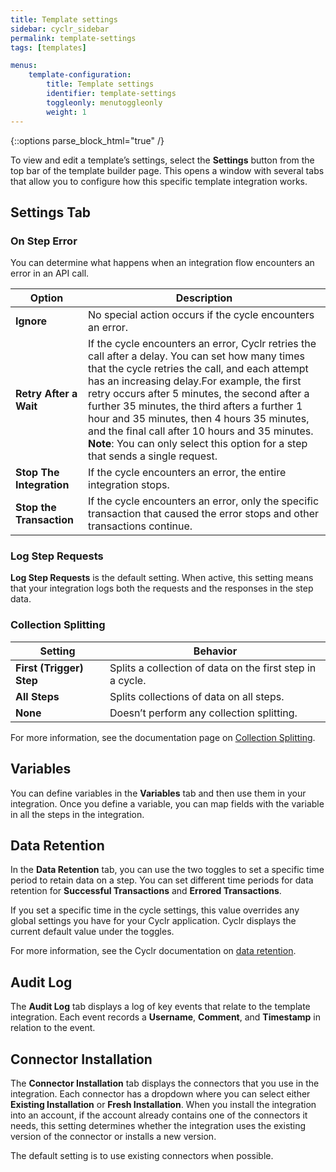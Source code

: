 ```yaml
---
title: Template settings
sidebar: cyclr_sidebar
permalink: template-settings
tags: [templates]

menus:
    template-configuration:
        title: Template settings
        identifier: template-settings
        toggleonly: menutoggleonly
        weight: 1
---
```

{::options parse_block_html="true" /}
<section class="card">

To view and edit a template’s settings, select the **Settings** button from the top bar of the template builder page. This opens a window with several tabs that allow you to configure how this specific template integration works.

</section>
<section class="card">

## Settings Tab

### On Step Error

You can determine what happens when an integration flow encounters an error in an API call. 

| **Option** | **Description** |
|---|---|
| **Ignore** | No special action occurs if the cycle encounters an error. |
| **Retry After a Wait** | If the cycle encounters an error, Cyclr retries the call after a delay. You can set how many times that the cycle retries the call, and each attempt has an increasing delay.For example, the first retry occurs after 5 minutes, the second after a further 35 minutes, the third afters a further 1 hour and 35 minutes, then 4 hours 35 minutes, and the final call after 10 hours and 35 minutes. <br>**Note**: You can only select this option for a step that sends a single request. |
| **Stop The Integration** | If the cycle encounters an error, the entire integration stops. |
| **Stop the Transaction** | If the cycle encounters an error, only the specific transaction that caused the error stops and other transactions continue. |

### Log Step Requests

**Log Step Requests** is the default setting. When active, this setting means that your integration logs both the requests and the responses in the step data.


### Collection Splitting

| **Setting** | **Behavior** |
|---|---|
| **First (Trigger) Step** | Splits a collection of data on the first step in a cycle. |
| **All Steps** | Splits collections of data on all steps. |
| **None** | Doesn’t perform any collection splitting. |

For more information, see the documentation page on [Collection Splitting](collection-splitting).

</section>
<section class="card">

## Variables

You can define variables in the **Variables** tab and then use them in your integration. Once you define a variable, you can map fields with the variable in all the steps in the integration.

</section>
<section class="card">

## Data Retention

In the **Data Retention** tab, you can use the two toggles to set a specific time period to retain data on a step. You can set different time periods for data retention for **Successful Transactions** and **Errored Transactions**.

If you set a specific time in the cycle settings, this value overrides any global settings you have for your Cyclr application. Cyclr displays the current default value under the toggles.

For more information, see the Cyclr documentation on [data retention](https://docs.cyclr.com/console-data-retention-settings).

</section>
<section class="card">

## Audit Log

The **Audit Log** tab displays a log of key events that relate to the template integration. Each event records a **Username**, **Comment**, and **Timestamp** in relation to the event.

</section>
<section class="card">

## Connector Installation

The **Connector Installation** tab displays the connectors that you use in the integration. Each connector has a dropdown where you can select either **Existing Installation** or **Fresh Installation**. When you install the integration into an account, if the account already contains one of the connectors it needs, this setting determines whether the integration uses the existing version of the connector or installs a new version.

The default setting is to use existing connectors when possible.

</section>
